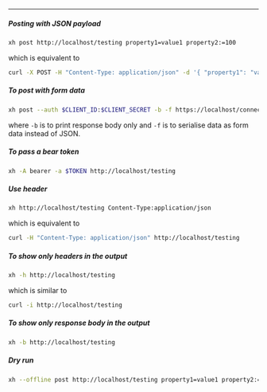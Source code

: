 
____

##### Posting with JSON payload

```sh
xh post http://localhost/testing property1=value1 property2:=100
```

which is equivalent to

```sh
curl -X POST -H "Content-Type: application/json" -d '{ "property1": "value1", "property2":100 }' http://localhost/testing
```

##### To post with form data

```sh
xh post --auth $CLIENT_ID:$CLIENT_SECRET -b -f https://localhost/connect/token grant_type=client_credentials scope=api
```

where `-b` is to print response body only and `-f` is to serialise data as form
data instead of JSON.

##### To pass a bear token

```sh
xh -A bearer -a $TOKEN http://localhost/testing
```

##### Use header

```sh
xh http://localhost/testing Content-Type:application/json
```

which is equivalent to

```sh
curl -H "Content-Type: application/json" http://localhost/testing
```

##### To show only headers in the output

```sh
xh -h http://localhost/testing
```

which is similar to

```sh
curl -i http://localhost/testing
```

##### To show only response body in the output

```sh
xh -b http://localhost/testing
```

##### Dry run

```sh
xh --offline post http://localhost/testing property1=value1 property2:=100
```
